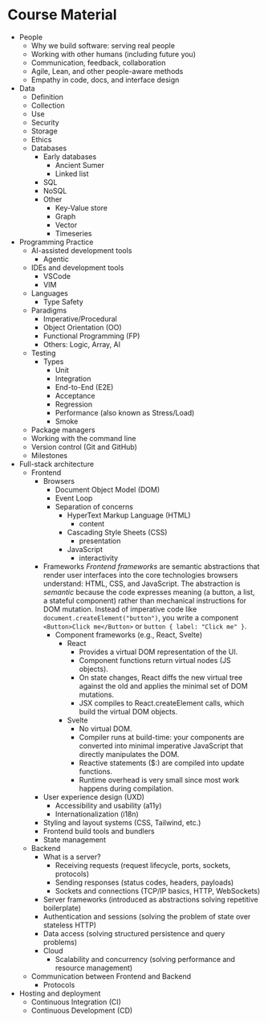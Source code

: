 # Course Material

- People
  - Why we build software: serving real people
  - Working with other humans (including future you)
  - Communication, feedback, collaboration
  - Agile, Lean, and other people-aware methods
  - Empathy in code, docs, and interface design
- Data
  - Definition
  - Collection
  - Use
  - Security
  - Storage
  - Ethics
  - Databases
    - Early databases
      - Ancient Sumer
      - Linked list
    - SQL
    - NoSQL
    - Other
      - Key-Value store
      - Graph
      - Vector
      - Timeseries
- Programming Practice
  - AI-assisted development tools
    - Agentic
  - IDEs and development tools
    - VSCode
    - VIM
  - Languages
    - Type Safety
  - Paradigms
    - Imperative/Procedural
    - Object Orientation (OO)
    - Functional Programming (FP)
    - Others: Logic, Array, AI
  - Testing
    - Types
      - Unit
      - Integration
      - End-to-End (E2E)
      - Acceptance
      - Regression
      - Performance (also known as Stress/Load)
      - Smoke
  - Package managers
  - Working with the command line
  - Version control (Git and GitHub)
  - Milestones
- Full-stack architecture
  - Frontend
    - Browsers
      - Document Object Model (DOM)
      - Event Loop
      - Separation of concerns
        - HyperText Markup Language (HTML)
          - content
        - Cascading Style Sheets (CSS)
          - presentation
        - JavaScript
          - interactivity
    - Frameworks
      *Frontend frameworks* are semantic abstractions that render user interfaces into the core technologies browsers understand: HTML, CSS, and JavaScript. The abstraction is *semantic* because the code expresses meaning (a button, a list, a stateful component) rather than mechanical instructions for DOM mutation. Instead of imperative code like `document.createElement("button")`, you write a component `<Button>Click me</Button>` or `button { label: "Click me" }`.
      - Component frameworks (e.g., React, Svelte)
        - React
          - Provides a virtual DOM representation of the UI.
          - Component functions return virtual nodes (JS objects).
          - On state changes, React diffs the new virtual tree against the old and applies the minimal set of DOM mutations.
          - JSX compiles to React.createElement calls, which build the virtual DOM objects.
        - Svelte
          - No virtual DOM.
          - Compiler runs at build-time: your components are converted into minimal imperative JavaScript that directly manipulates the DOM.
          - Reactive statements ($:) are compiled into update functions.
          - Runtime overhead is very small since most work happens during compilation.
    - User experience design (UXD)
      - Accessibility and usability (a11y)
      - Internationalization (i18n)
    - Styling and layout systems (CSS, Tailwind, etc.)
    - Frontend build tools and bundlers
    - State management
  - Backend
    - What is a server?
      - Receiving requests (request lifecycle, ports, sockets, protocols)
      - Sending responses (status codes, headers, payloads)
      - Sockets and connections (TCP/IP basics, HTTP, WebSockets)
    - Server frameworks (introduced as abstractions solving repetitive boilerplate)
    - Authentication and sessions (solving the problem of state over stateless HTTP)
    - Data access (solving structured persistence and query problems)
    - Cloud
      - Scalability and concurrency (solving performance and resource management)
  - Communication between Frontend and Backend
    - Protocols
- Hosting and deployment
  - Continuous Integration (CI)
  - Continuous Development (CD)
